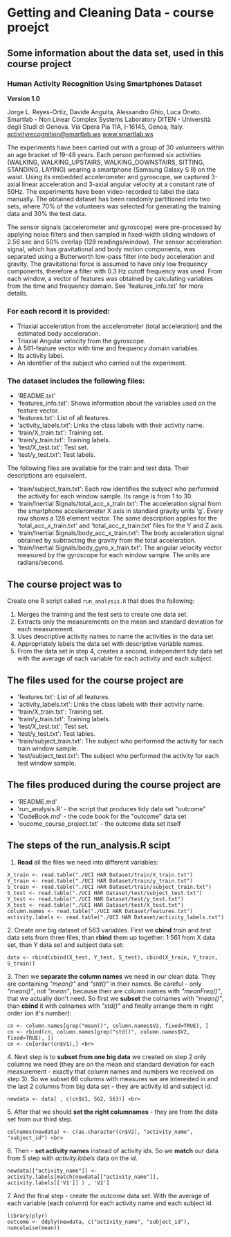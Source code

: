# Getting and Cleaning Data - course proejct

## Some information about the data set, used in this course project

### Human Activity Recognition Using Smartphones Dataset

**Version 1.0**

Jorge L. Reyes-Ortiz, Davide Anguita, Alessandro Ghio, Luca Oneto.
Smartlab - Non Linear Complex Systems Laboratory
DITEN - Università degli Studi di Genova.
Via Opera Pia 11A, I-16145, Genoa, Italy.
activityrecognition@smartlab.ws
www.smartlab.ws

The experiments have been carried out with a group of 30 volunteers within an age bracket of 19-48 years. Each person performed six activities (WALKING, WALKING_UPSTAIRS, WALKING_DOWNSTAIRS, SITTING, STANDING, LAYING) wearing a smartphone (Samsung Galaxy S II) on the waist. Using its embedded accelerometer and gyroscope, we captured 3-axial linear acceleration and 3-axial angular velocity at a constant rate of 50Hz. The experiments have been video-recorded to label the data manually. The obtained dataset has been randomly partitioned into two sets, where 70% of the volunteers was selected for generating the training data and 30% the test data. 

The sensor signals (accelerometer and gyroscope) were pre-processed by applying noise filters and then sampled in fixed-width sliding windows of 2.56 sec and 50% overlap (128 readings/window). The sensor acceleration signal, which has gravitational and body motion components, was separated using a Butterworth low-pass filter into body acceleration and gravity. The gravitational force is assumed to have only low frequency components, therefore a filter with 0.3 Hz cutoff frequency was used. From each window, a vector of features was obtained by calculating variables from the time and frequency domain. See 'features_info.txt' for more details. 

### For each record it is provided:

- Triaxial acceleration from the accelerometer (total acceleration) and the estimated body acceleration.
- Triaxial Angular velocity from the gyroscope. 
- A 561-feature vector with time and frequency domain variables. 
- Its activity label. 
- An identifier of the subject who carried out the experiment.

### The dataset includes the following files:

- 'README.txt'
- 'features_info.txt': Shows information about the variables used on the feature vector.
- 'features.txt': List of all features.
- 'activity_labels.txt': Links the class labels with their activity name.
- 'train/X_train.txt': Training set.
- 'train/y_train.txt': Training labels.
- 'test/X_test.txt': Test set.
- 'test/y_test.txt': Test labels.

The following files are available for the train and test data. Their descriptions are equivalent. 

- 'train/subject_train.txt': Each row identifies the subject who performed the activity for each window sample. Its range is from 1 to 30. 
- 'train/Inertial Signals/total_acc_x_train.txt': The acceleration signal from the smartphone accelerometer X axis in standard gravity units 'g'. Every row shows a 128 element vector. The same description applies for the 'total_acc_x_train.txt' and 'total_acc_z_train.txt' files for the Y and Z axis. 
- 'train/Inertial Signals/body_acc_x_train.txt': The body acceleration signal obtained by subtracting the gravity from the total acceleration. 
- 'train/Inertial Signals/body_gyro_x_train.txt': The angular velocity vector measured by the gyroscope for each window sample. The units are radians/second. 

## The course project was to

Create one R script called ``run_analysis.R`` that does the following:

1. Merges the training and the test sets to create one data set.
2. Extracts only the measurements on the mean and standard deviation for each measurement. 
3. Uses descriptive activity names to name the activities in the data set
4. Appropriately labels the data set with descriptive variable names. 
5. From the data set in step 4, creates a second, independent tidy data set with the average of each variable for each activity and each subject.

## The files used for the course project are

- 'features.txt': List of all features.
- 'activity_labels.txt': Links the class labels with their activity name.
- 'train/X_train.txt': Training set.
- 'train/y_train.txt': Training labels.
- 'test/X_test.txt': Test set.
- 'test/y_test.txt': Test lables.
- 'train/subject_train.txt': The subject who performed the activity for each train window sample.
- 'test/subject_test.txt': The subject who performed the activity for each test window sample.

## The files produced during the course project are

- 'README.md'
- 'run_analysis.R' - the script that produces tidy data set "outcome"
- 'CodeBook.md' - the code book for the "outcome" data set
- 'oucome_course_project.txt' - the outcome data set itself

## The steps of the run_analysis.R scipt

1. **Read** all the files we need into different variables:

```
X_train <- read.table("./UCI HAR Dataset/train/X_train.txt")
Y_train <- read.table("./UCI HAR Dataset/train/y_train.txt") 
S_train <- read.table("./UCI HAR Dataset/train/subject_train.txt") 
S_test <- read.table("./UCI HAR Dataset/test/subject_test.txt")
Y_test <- read.table("./UCI HAR Dataset/test/y_test.txt") 
X_test <- read.table("./UCI HAR Dataset/test/X_test.txt") 
column.names <- read.table("./UCI HAR Dataset/features.txt") 
activity.labels <- read.table("./UCI HAR Dataset/activity_labels.txt") 
```

2\. Create one big dataset of 563 variables. First we **cbind** *train* and *test* data sets from three files, than **rbind** them up together: 1:561 from X data set, than Y data set and subject data set:

```
data <- rbind(cbind(X_test, Y_test, S_test), cbind(X_train, Y_train, S_train)) 
```

3\. Then we **separate the column names** we need in our clean data. They are containing *"mean()"* and *"std()"* in their names. Be careful - only *"mean()"*, not *"mean"*, because their are column names with *"meanFreq()"*, that we actually don't need. So first we **subset** the colnames with *"mean()"*, than **cbind** it with colnames with *"std()"* and finally arrange them in right order (on it's number):

```
cn <- column.names[grep("mean()", column.names$V2, fixed=TRUE), ] 
cn <- rbind(cn, column.names[grep("std()", column.names$V2, fixed=TRUE), ]) 
cn <- cn[order(cn$V1),] <br>
```

4\. Next step is to **subset from one big data** we created on step 2 only columns we need (they are on the mean and standard deviation for each measurement - exactly that column names and numbers we received on step 3). So we subset 66 columns with measures we are interested in and the last 2 columns from big data set - they are activity id and subject id.

```
newdata <- data[ , c(cn$V1, 562, 563)] <br>
```

5\. After that we should **set the right columnames** - they are from the data set from our third step.

```
colnames(newdata) <- c(as.character(cn$V2), "activity_name", "subject_id") <br>
```

6\. Then - **set activity names** instead of activity ids. So we **match** our data from 5 step with *activity.labels* data on the *id*.

```
newdata[["activity_name"]] <- activity.labels[match(newdata[["activity_name"]], activity.labels[['V1']] ) , 'V2']
```

7\. And the final step - create the *outcome* data set. With the average of each variable (each column) for each activity name and each subject id.

```
library(plyr)
outcome <- ddply(newdata, c("activity_name", "subject_id"), numcolwise(mean))
```

